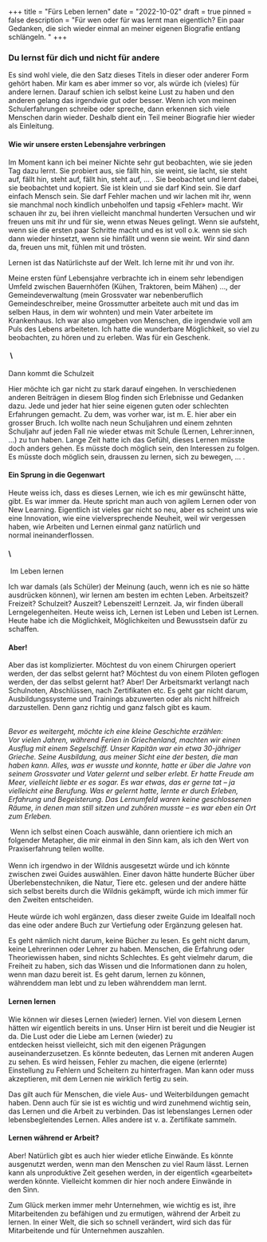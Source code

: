 +++
title = "Fürs Leben lernen"
date = "2022-10-02"
draft = true
pinned = false
description = "Für wen oder für was lernt man eigentlich? Ein paar Gedanken, die sich wieder einmal an meiner eigenen Biografie entlang schlängeln. "
+++
### Du lernst für dich und nicht für andere 

Es sind wohl viele, die den Satz dieses Titels in dieser oder anderer Form gehört haben. Mir kam es aber immer so vor, als würde ich (vieles) für andere lernen. Darauf schien ich selbst keine Lust zu haben und den anderen gelang das irgendwie gut oder besser. Wenn ich von meinen Schulerfahrungen schreibe oder spreche, dann erkennen sich viele Menschen darin wieder. Deshalb dient ein Teil meiner Biografie hier wieder als Einleitung.  

#### Wie wir unsere ersten Lebensjahre verbringen 

Im Moment kann ich bei meiner Nichte sehr gut beobachten, wie sie jeden Tag dazu lernt. Sie probiert aus, sie fällt hin, sie weint, sie lacht, sie steht auf, fällt hin, steht auf, fällt hin, steht auf, ... . Sie beobachtet und lernt dabei, sie beobachtet und kopiert. Sie ist klein und sie darf Kind sein. Sie darf einfach Mensch sein. Sie darf Fehler machen und wir lachen mit ihr, wenn sie manchmal noch kindlich unbeholfen und tapsig «Fehler» macht. Wir schauen ihr zu, bei ihren vielleicht manchmal hunderten Versuchen und wir freuen uns mit ihr und für sie, wenn etwas Neues gelingt. Wenn sie aufsteht, wenn sie die ersten paar Schritte macht und es ist voll o.k. wenn sie sich dann wieder hinsetzt, wenn sie hinfällt und wenn sie weint. Wir sind dann da, freuen uns mit, fühlen mit und trösten. 

Lernen ist das Natürlichste auf der Welt. Ich lerne mit ihr und von ihr. 

Meine ersten fünf Lebensjahre verbrachte ich in einem sehr lebendigen Umfeld zwischen Bauernhöfen (Kühen, Traktoren, beim Mähen) ..., der Gemeindeverwaltung (mein Grossvater war nebenberuflich Gemeindeschreiber, meine Grossmutter arbeitete auch mit und das im selben Haus, in dem wir wohnten) und mein Vater arbeitete im Krankenhaus. Ich war also umgeben von Menschen, die irgendwie voll am Puls des Lebens arbeiteten. Ich hatte die wunderbare Möglichkeit, so viel zu beobachten, zu hören und zu erleben. Was für ein Geschenk.  

####  \
Dann kommt die Schulzeit 

Hier möchte ich gar nicht zu stark darauf eingehen. In verschiedenen anderen Beiträgen in diesem Blog finden sich Erlebnisse und Gedanken dazu. Jede und jeder hat hier seine eigenen guten oder schlechten Erfahrungen gemacht. Zu dem, was vorher war, ist m. E. hier aber ein grosser Bruch. Ich wollte nach neun Schuljahren und einem zehnten Schuljahr auf jeden Fall nie wieder etwas mit Schule (Lernen, Lehrer:innen, ...) zu tun haben. Lange Zeit hatte ich das Gefühl, dieses Lernen müsste doch anders gehen. Es müsste doch möglich sein, den Interessen zu folgen. Es müsste doch möglich sein, draussen zu lernen, sich zu bewegen, ... .  

#### Ein Sprung in die Gegenwart 

Heute weiss ich, dass es dieses Lernen, wie ich es mir gewünscht hätte, gibt. Es war immer da. Heute spricht man auch von agilem Lernen oder von New Learning. Eigentlich ist vieles gar nicht so neu, aber es scheint uns wie eine Innovation, wie eine vielversprechende Neuheit, weil wir vergessen haben, wie Arbeiten und Lernen einmal ganz natürlich und normal ineinanderflossen. 

#### \
 Im Leben lernen 

Ich war damals (als Schüler) der Meinung (auch, wenn ich es nie so hätte ausdrücken können), wir lernen am besten im echten Leben. Arbeitszeit? Freizeit? Schulzeit? Auszeit? Lebenszeit! Lernzeit. Ja, wir finden überall Lerngelegenheiten. Heute weiss ich, Lernen ist Leben und Leben ist Lernen. Heute habe ich die Möglichkeit, Möglichkeiten und Bewusstsein dafür zu schaffen. 

#### Aber! 

Aber das ist komplizierter. Möchtest du von einem Chirurgen operiert werden, der das selbst gelernt hat? Möchtest du von einem Piloten geflogen werden, der das selbst gelernt hat? Aber! Der Arbeitsmarkt verlangt nach Schulnoten, Abschlüssen, nach Zertifikaten etc. Es geht gar nicht darum, Ausbildungssysteme und Trainings abzuwerten oder als nicht hilfreich darzustellen. Denn ganz richtig und ganz falsch gibt es kaum.  

  \
*Bevor es weitergeht, möchte ich eine kleine Geschichte erzählen:* \
*Vor vielen Jahren, während Ferien in Griechenland, machten wir einen Ausflug mit einem Segelschiff. Unser Kapitän war ein etwa 30-jähriger Grieche. Seine Ausbildung, aus meiner Sicht eine der besten, die man haben kann. Alles, was er wusste und konnte, hatte er über die Jahre von seinem Grossvater und Vater gelernt und selber erlebt. Er hatte Freude am Meer, vielleicht liebte er es sogar. Es war etwas, das er gerne tat – ja vielleicht eine Berufung. Was er gelernt hatte, lernte er durch Erleben, Erfahrung und Begeisterung. Das Lernumfeld waren keine geschlossenen Räume, in denen man still sitzen und zuhören musste – es war eben ein Ort zum Erleben.* 

 Wenn ich selbst einen Coach auswähle, dann orientiere ich mich an folgender Metapher, die mir einmal in den Sinn kam, als ich den Wert von Praxiserfahrung teilen wollte.  \
 \
Wenn ich irgendwo in der Wildnis ausgesetzt würde und ich könnte zwischen zwei Guides auswählen. Einer davon hätte hunderte Bücher über Überlebenstechniken, die Natur, Tiere etc. gelesen und der andere hätte sich selbst bereits durch die Wildnis gekämpft, würde ich mich immer für den Zweiten entscheiden.  \
 \
Heute würde ich wohl ergänzen, dass dieser zweite Guide im Idealfall noch das eine oder andere Buch zur Vertiefung oder Ergänzung gelesen hat.  

Es geht nämlich nicht darum, keine Bücher zu lesen. Es geht nicht darum, keine Lehrerinnen oder Lehrer zu haben. Menschen, die Erfahrung oder Theoriewissen haben, sind nichts Schlechtes. Es geht vielmehr darum, die Freiheit zu haben, sich das Wissen und die Informationen dann zu holen, wenn man dazu bereit ist. Es geht darum, lernen zu können, währenddem man lebt und zu leben währenddem man lernt. 

#### Lernen lernen 

Wie können wir dieses Lernen (wieder) lernen. Viel von diesem Lernen hätten wir eigentlich bereits in uns. Unser Hirn ist bereit und die Neugier ist da. Die Lust oder die Liebe am Lernen (wieder) zu entdecken heisst vielleicht, sich mit den eigenen Prägungen auseinanderzusetzen. Es könnte bedeuten, das Lernen mit anderen Augen zu sehen. Es wird heissen, Fehler zu machen, die eigene (erlernte) Einstellung zu Fehlern und Scheitern zu hinterfragen. Man kann oder muss akzeptieren, mit dem Lernen nie wirklich fertig zu sein. 

Das gilt auch für Menschen, die viele Aus- und Weiterbildungen gemacht haben. Denn auch für sie ist es wichtig und wird zunehmend wichtig sein, das Lernen und die Arbeit zu verbinden. Das ist lebenslanges Lernen oder lebensbegleitendes Lernen. Alles andere ist v. a. Zertifikate sammeln.    

#### Lernen während er Arbeit? 

Aber! Natürlich gibt es auch hier wieder etliche Einwände. Es könnte ausgenutzt werden, wenn man den Menschen zu viel Raum lässt. Lernen kann als unproduktive Zeit gesehen werden, in der eigentlich «gearbeitet» werden könnte. Vielleicht kommen dir hier noch andere Einwände in den Sinn.  

Zum Glück merken immer mehr Unternehmen, wie wichtig es ist, ihre Mitarbeitenden zu befähigen und zu ermutigen, während der Arbeit zu lernen. In einer Welt, die sich so schnell verändert, wird sich das für Mitarbeitende und für Unternehmen auszahlen.